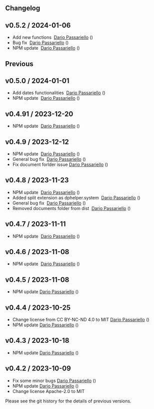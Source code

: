 ## Changelog

## v0.5.2 / 2024-01-06

- Add new functions  [Dario Passariello](https://github.com/passariello) ()
- Bug fix  [Dario Passariello](https://github.com/passariello) ()
- NPM update  [Dario Passariello](https://github.com/passariello) ()

## Previous

## v0.5.0 / 2024-01-01

- Add dates functionalities  [Dario Passariello](https://github.com/passariello) ()
- NPM update  [Dario Passariello](https://github.com/passariello) ()

## v0.4.91 / 2023-12-20

- NPM update  [Dario Passariello](https://github.com/passariello) ()

## v0.4.9 / 2023-12-12

- NPM update  [Dario Passariello](https://github.com/passariello) ()
- General bug fix  [Dario Passariello](https://github.com/passariello) ()
- Fix document forlder issue [Dario Passariello](https://github.com/passariello) ()

## v0.4.8 / 2023-11-23

- NPM update  [Dario Passariello](https://github.com/passariello) ()
- Added split extension as dphelper.system  [Dario Passariello](https://github.com/passariello) ()
- General bug fix  [Dario Passariello](https://github.com/passariello) ()
- Removed documents folder from dist  [Dario Passariello](https://github.com/passariello) ()

## v0.4.7 / 2023-11-11

- NPM update  [Dario Passariello](https://github.com/passariello) ()

## v0.4.6 / 2023-11-08

- NPM update  [Dario Passariello](https://github.com/passariello) ()

## v0.4.5 / 2023-11-08

- NPM update [Dario Passariello](https://github.com/passariello) ()

## v0.4.4 / 2023-10-25

- Change license from CC BY-NC-ND 4.0 to MIT [Dario Passariello](https://github.com/passariello) ()
- NPM update [Dario Passariello](https://github.com/passariello) ()

## v0.4.3 / 2023-10-18

- NPM update [Dario Passariello](https://github.com/passariello) ()

## v0.4.2 / 2023-10-09

- Fix some minor bugs [Dario Passariello](https://github.com/passariello) ()
- NPM update [Dario Passariello](https://github.com/passariello) ()
- Change license Apache-2.0 to MIT

Please see the git history for the details of previous versions.
